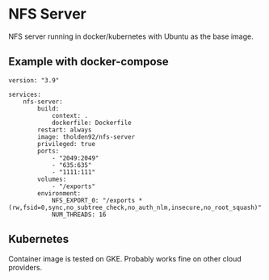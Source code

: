 # NFS Server

NFS server running in docker/kubernetes with Ubuntu as the base image.

## Example with docker-compose

```
version: "3.9"

services:
    nfs-server:
        build:
            context: .
            dockerfile: Dockerfile
        restart: always
        image: tholden92/nfs-server
        privileged: true
        ports:
            - "2049:2049"
            - "635:635"
            - "1111:111"
        volumes:
            - "/exports"
        environment:
            NFS_EXPORT_0: "/exports *(rw,fsid=0,sync,no_subtree_check,no_auth_nlm,insecure,no_root_squash)"
            NUM_THREADS: 16
```

## Kubernetes

Container image is tested on GKE. Probably works fine on other cloud providers.
